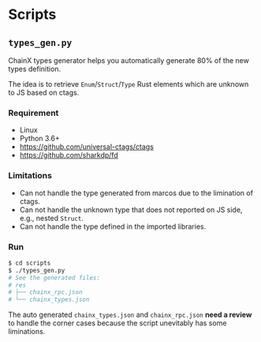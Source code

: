 # Scripts

## `types_gen.py`

ChainX types generator helps you automatically generate 80% of the new types definition.

The idea is to retrieve `Enum`/`Struct`/`Type` Rust elements which are unknown to JS based on ctags.

### Requirement

- Linux
- Python 3.6+
- https://github.com/universal-ctags/ctags
- https://github.com/sharkdp/fd

### Limitations

- Can not handle the type generated from marcos due to the limination of ctags.
- Can not handle the unknown type that does not reported on JS side, e.g., nested `Struct`.
- Can not handle the type defined in the imported libraries.

### Run

```bash
$ cd scripts
$ ./types_gen.py
# See the generated files:
# res
# ├── chainx_rpc.json
# └── chainx_types.json
```

The auto generated `chainx_types.json` and `chainx_rpc.json` **need a review** to handle the corner cases because the script unevitably has some liminations.

